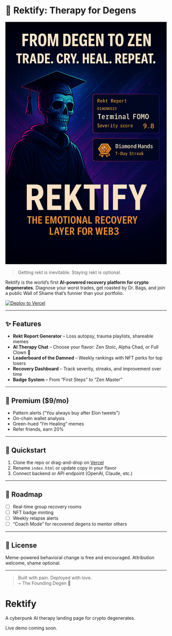 # 🧠 Rektify: Therapy for Degens

![Banner](./banner.png)

> Getting rekt is inevitable. Staying rekt is optional.

Rektify is the world’s first **AI-powered recovery platform for crypto degenerates**. Diagnose your worst trades, get roasted by Dr. Bags, and join a public Wall of Shame that’s funnier than your portfolio.

[![Deploy to Vercel](https://vercel.com/button)](https://vercel.com/new/project?template=https://github.com/lykon3/rektify-recovery)

---

## ✨ Features

- **Rekt Report Generator** – Loss autopsy, trauma playlists, shareable memes
- **AI Therapy Chat** – Choose your flavor: Zen Stoic, Alpha Chad, or Full Clown 🤡
- **Leaderboard of the Damned** – Weekly rankings with NFT perks for top losers
- **Recovery Dashboard** – Track severity, streaks, and improvement over time
- **Badge System** – From “First Steps” to “Zen Master”

---

## 💸 Premium ($9/mo)

- Pattern alerts ("You always buy after Elon tweets")
- On-chain wallet analysis
- Green-hued “I’m Healing” memes
- Refer friends, earn 20%

---

## 🏁 Quickstart

1. Clone the repo or drag-and-drop on [Vercel](https://vercel.com/new/project?template=https://github.com/lykon3/rektify-recovery)
2. Rename `index.html` or update copy in your flavor
3. Connect backend or API endpoint (OpenAI, Claude, etc.)

---

## 🎯 Roadmap

- [ ] Real-time group recovery rooms
- [ ] NFT badge minting
- [ ] Weekly relapse alerts
- [ ] “Coach Mode” for recovered degens to mentor others

---

## 🤝 License

Meme-powered behavioral change is free and encouraged. Attribution welcome, shame optional.

---

> Built with pain. Deployed with love.  
> ~ The Founding Degen 💎

# Rektify

A cyberpunk AI therapy landing page for crypto degenerates.

Live demo coming soon.
